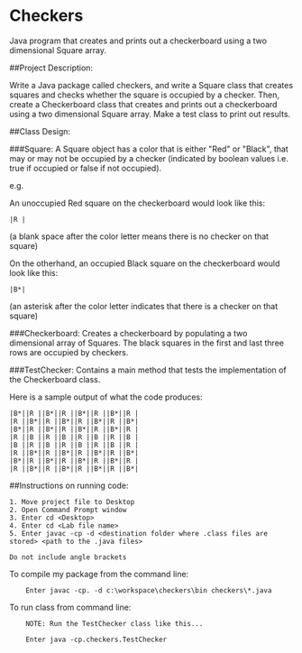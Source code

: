 # Checkers
Java program that creates and prints out a checkerboard using a two dimensional Square array.

##Project Description:

Write a Java package called checkers, and write a Square class that creates
squares and checks whether the square is occupied by a checker. Then, create a Checkerboard class that
creates and prints out a checkerboard using a two dimensional Square array. Make a test class to print
out results. 

##Class Design:

###Square:
A Square object has a color that is either "Red" or "Black", that may or may not be occupied by a checker (indicated by
boolean values i.e. true if occupied or false if not occupied). 

e.g.

An unoccupied Red square on the checkerboard would look like this:
~~~
|R |
~~~
(a blank space after the color letter means there is no checker on that square)

On the otherhand, an occupied Black square on the checkerboard would look like this: 
~~~
|B*|
~~~
(an asterisk after the color letter indicates that there is a checker on that square)

###Checkerboard:
Creates a checkerboard by populating a two dimensional array of Squares.
The black squares in the first and last three rows are occupied by checkers. 

###TestChecker:
Contains a main method that tests the implementation of the Checkerboard class.

Here is a sample output of what the code produces:
~~~
|B*||R ||B*||R ||B*||R ||B*||R |
|R ||B*||R ||B*||R ||B*||R ||B*|
|B*||R ||B*||R ||B*||R ||B*||R |
|R ||B ||R ||B ||R ||B ||R ||B |
|B ||R ||B ||R ||B ||R ||B ||R |
|R ||B*||R ||B*||R ||B*||R ||B*|
|B*||R ||B*||R ||B*||R ||B*||R |
|R ||B*||R ||B*||R ||B*||R ||B*|
~~~

##Instructions on running code:

~~~
1. Move project file to Desktop
2. Open Command Prompt window
3. Enter cd <Desktop> 
4. Enter cd <Lab file name> 
5. Enter javac -cp -d <destination folder where .class files are stored> <path to the .java files>

Do not include angle brackets
~~~


To compile my package from the command line:
~~~
	Enter javac -cp. -d c:\workspace\checkers\bin checkers\*.java
~~~

To run class from command line: 
~~~
	NOTE: Run the TestChecker class like this...
	
	Enter java -cp.checkers.TestChecker
~~~

